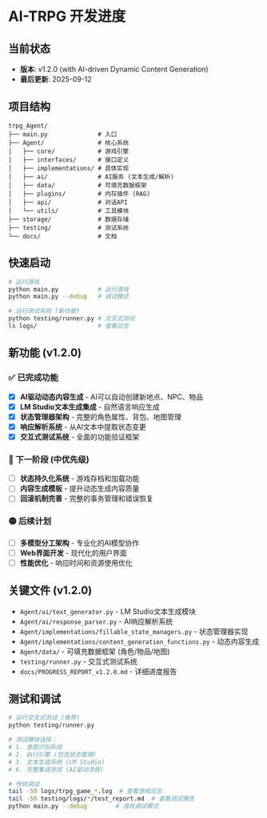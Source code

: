 # AI-TRPG 开发进度

## 当前状态
- **版本**: v1.2.0 (with AI-driven Dynamic Content Generation)
- **最后更新**: 2025-09-12

## 项目结构
```
trpg_Agent/
├── main.py              # 入口
├── Agent/               # 核心系统
│   ├── core/            # 游戏引擎
│   ├── interfaces/      # 接口定义
│   ├── implementations/ # 具体实现
│   ├── ai/              # AI服务 (文本生成/解析)
│   ├── data/            # 可填充数据框架
│   ├── plugins/         # 内存插件 (RAG)
│   ├── api/             # 对话API
│   └── utils/           # 工具模块
├── storage/             # 数据存储
├── testing/             # 测试系统
└── docs/                # 文档
```

## 快速启动
```bash
# 运行游戏
python main.py           # 运行游戏
python main.py --debug   # 调试模式

# 运行测试系统 (新功能)
python testing/runner.py # 交互式测试
ls logs/                 # 查看日志
```

## 新功能 (v1.2.0)

### ✅ 已完成功能
- [x] **AI驱动动态内容生成** - AI可以自动创建新地点、NPC、物品
- [x] **LM Studio文本生成集成** - 自然语言响应生成
- [x] **状态管理器架构** - 完整的角色属性、背包、地图管理
- [x] **响应解析系统** - 从AI文本中提取状态变更
- [x] **交互式测试系统** - 全面的功能验证框架

### 🔴 下一阶段 (中优先级)
- [ ] **状态持久化系统** - 游戏存档和加载功能
- [ ] **内容生成模板** - 提升动态生成内容质量
- [ ] **回滚机制完善** - 完整的事务管理和错误恢复

### 🟡 后续计划
- [ ] **多模型分工架构** - 专业化的AI模型协作
- [ ] **Web界面开发** - 现代化的用户界面
- [ ] **性能优化** - 响应时间和资源使用优化

## 关键文件 (v1.2.0)
- `Agent/ai/text_generator.py` - LM Studio文本生成模块
- `Agent/ai/response_parser.py` - AI响应解析系统
- `Agent/implementations/fillable_state_managers.py` - 状态管理器实现
- `Agent/implementations/content_generation_functions.py` - 动态内容生成
- `Agent/data/` - 可填充数据框架 (角色/物品/地图)
- `testing/runner.py` - 交互式测试系统
- `docs/PROGRESS_REPORT_v1.2.0.md` - 详细进度报告

## 测试和调试
```bash
# 运行交互式测试 (推荐)
python testing/runner.py

# 测试模块选择：
# 1. 意图识别系统
# 2. 执行引擎 (包含状态管理)  
# 3. 文本生成系统 (LM Studio)
# 6. 完整集成测试 (AI驱动流程)

# 传统调试
tail -50 logs/trpg_game_*.log  # 查看游戏日志
tail -50 testing/logs/*/test_report.md  # 查看测试报告
python main.py --debug        # 游戏调试模式
```
